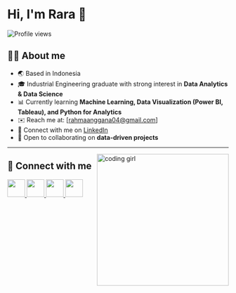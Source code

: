 # Hi, I'm Rara 👋  

![Profile views](https://komarev.com/ghpvc/?username=rararastyasa&color=green)

## 👩‍💻 About me
- 🌏 Based in Indonesia  
- 🎓 Industrial Engineering graduate with strong interest in **Data Analytics & Data Science**  
- 📊 Currently learning **Machine Learning, Data Visualization (Power BI, Tableau), and Python for Analytics**  
- ✉️ Reach me at: [rahmaanggana04@gmail.com]  
- 🔗 Connect with me on [LinkedIn](www.linkedin.com/in/rahma-anggana-rarastyasa/)  
- 🤝 Open to collaborating on **data-driven projects**  

---

<img align="right" alt="coding girl" width="300" src="https://cdni.iconscout.com/illustration/premium/thumb/woman-working-on-laptop-5692851-4757889.png">

## 🤝 Connect with me  

<a href="https://github.com/username">
  <img src="https://cdn-icons-png.flaticon.com/512/733/733553.png" width="40" height="40"/>
</a>
<a href="https://www.linkedin.com/in/username/">
  <img src="https://cdn-icons-png.flaticon.com/512/174/174857.png" width="40" height="40"/>
</a>
<a href="https://www.instagram.com/username/">
  <img src="https://cdn-icons-png.flaticon.com/512/2111/2111463.png" width="40" height="40"/>
</a>
<a href="https://medium.com/@username">
  <img src="https://cdn-icons-png.flaticon.com/512/2111/2111505.png" width="40" height="40"/>
</a>

